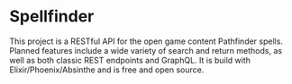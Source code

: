 # Spellfinder

This project is a RESTful API for the open game content Pathfinder spells. Planned features include a wide variety of search and return methods, as well as both classic REST endpoints and GraphQL. It is build with Elixir/Phoenix/Absinthe and is free and open source.
